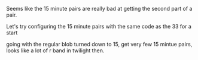Seems like the 15 minute pairs are really bad at getting the second part of a pair.


Let's try configuring the 15 minute pairs with the same code as the 33 for a start

going with the regular blob turned down to 15, get very few 15 mintue pairs, looks like a lot of r band in twilight then.

